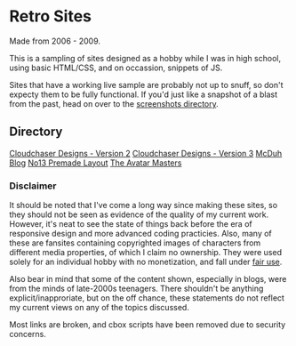 # Retro Sites

Made from 2006 - 2009.

This is a sampling of sites designed as a hobby while I was in high school, using basic HTML/CSS, and on occassion, snippets of JS.

Sites that have a working live sample are probably not up to snuff, so don't expecty them to be fully functional. If you'd just like a snapshot of a blast from the past, head on over to the [screenshots directory](https://github.com/kylewjackson/web-dev-projects/tree/master/retro/screenshots).

## Directory

[Cloudchaser Designs - Version 2](https://www.kylejackson.dev/retro/cloudchasers-v2/) 
[Cloudchaser Designs - Version 3](https://www.kylejackson.dev/retro/cloudchasers-v3/) 
[McDuh Blog](https://www.kylejackson.dev/retro/mcduh/) 
[No13 Premade Layout](https://www.kylejackson.dev/retro/no13/) 
[The Avatar Masters](https://www.kylejackson.dev/retro/tam3/) 

### Disclaimer

It should be noted that I've come a long way since making these sites, so they should not be seen as evidence of the quality of my current work. However, it's neat to see the state of things back before the era of responsive design and more advanced coding practicies. Also, many of these are fansites containing copyrighted images of characters from different media properties, of which I claim no ownership. They were used solely for an individual hobby with no monetization, and fall under [fair use](https://en.wikipedia.org/wiki/Fair_use).

Also bear in mind that some of the content shown, especially in blogs, were from the minds of late-2000s teenagers. There shouldn't be anything explicit/inapproriate, but on the off chance, these statements do not reflect my current views on any of the topics discussed.

Most links are broken, and cbox scripts have been removed due to security concerns.
